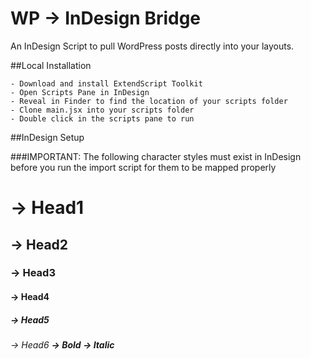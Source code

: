 # WP -> InDesign Bridge

An InDesign Script to pull WordPress posts directly into your layouts.

##Local Installation
	
	- Download and install ExtendScript Toolkit
	- Open Scripts Pane in InDesign
	- Reveal in Finder to find the location of your scripts folder
	- Clone main.jsx into your scripts folder
	- Double click in the scripts pane to run

##InDesign Setup

###IMPORTANT: The following character styles must exist in InDesign before you run the import script for them to be mapped properly

<h1> -> Head1
<h2> -> Head2
<h3> -> Head3
<h4> -> Head4
<h5> -> Head5
<h6> -> Head6
<strong> -> Bold
<em> -> Italic

